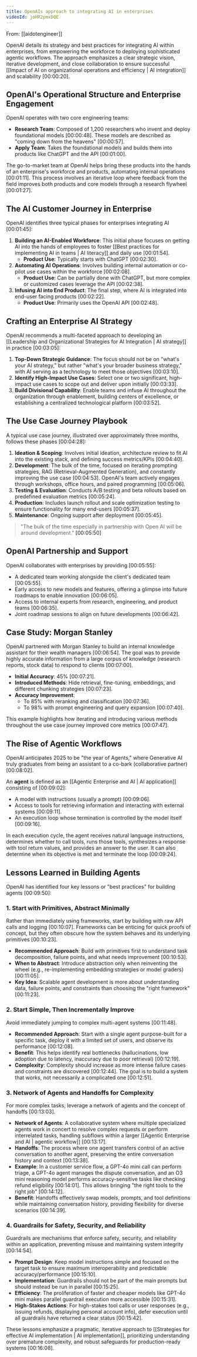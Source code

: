 ```yaml
---
title: OpenAIs approach to integrating AI in enterprises
videoId: joHR2pmxDQE
---
```


From: [[aidotengineer]] <br/> 

OpenAI details its strategy and best practices for integrating AI within enterprises, from empowering the workforce to deploying sophisticated agentic workflows. The approach emphasizes a clear strategic vision, iterative development, and close collaboration to ensure successful [[Impact of AI on organizational operations and efficiency | AI integration]] and scalability <a class="yt-timestamp" data-t="00:00:20">[00:00:20]</a>.

## OpenAI's Operational Structure and Enterprise Engagement

OpenAI operates with two core engineering teams:
*   **Research Team**: Composed of 1,200 researchers who invent and deploy foundational models <a class="yt-timestamp" data-t="00:00:48">[00:00:48]</a>. These models are described as "coming down from the heavens" <a class="yt-timestamp" data-t="00:00:57">[00:00:57]</a>.
*   **Apply Team**: Takes the foundational models and builds them into products like ChatGPT and the API <a class="yt-timestamp" data-t="00:01:00">[00:01:00]</a>.

The go-to-market team at OpenAI helps bring these products into the hands of an enterprise's workforce and products, automating internal operations <a class="yt-timestamp" data-t="00:01:11">[00:01:11]</a>. This process involves an iterative loop where feedback from the field improves both products and core models through a research flywheel <a class="yt-timestamp" data-t="00:01:27">[00:01:27]</a>.

## The AI Customer Journey in Enterprise

OpenAI identifies three typical phases for enterprises integrating AI <a class="yt-timestamp" data-t="00:01:45">[00:01:45]</a>:

1.  **Building an AI-Enabled Workforce**: This initial phase focuses on getting AI into the hands of employees to foster [[Best practices for implementing AI in teams | AI literacy]] and daily use <a class="yt-timestamp" data-t="00:01:54">[00:01:54]</a>.
    *   **Product Use**: Typically starts with ChatGPT <a class="yt-timestamp" data-t="00:02:30">[00:02:30]</a>.
2.  **Automating AI Operations**: Involves building internal automation or co-pilot use cases within the workforce <a class="yt-timestamp" data-t="00:02:08">[00:02:08]</a>.
    *   **Product Use**: Can be partially done with ChatGPT, but more complex or customized cases leverage the API <a class="yt-timestamp" data-t="00:02:38">[00:02:38]</a>.
3.  **Infusing AI into End Product**: The final step, where AI is integrated into end-user facing products <a class="yt-timestamp" data-t="00:02:22">[00:02:22]</a>.
    *   **Product Use**: Primarily uses the OpenAI API <a class="yt-timestamp" data-t="00:02:48">[00:02:48]</a>.

## Crafting an Enterprise AI Strategy

OpenAI recommends a multi-faceted approach to developing an [[Leadership and Organizational Strategies for AI Integration | AI strategy]] in practice <a class="yt-timestamp" data-t="00:03:05">[00:03:05]</a>:

1.  **Top-Down Strategic Guidance**: The focus should not be on "what's your AI strategy," but rather "what's your broader business strategy," with AI serving as a technology to meet those objectives <a class="yt-timestamp" data-t="00:03:10">[00:03:10]</a>.
2.  **Identify High-Impact Use Cases**: Select one or two significant, high-impact use cases to scope out and deliver upon initially <a class="yt-timestamp" data-t="00:03:33">[00:03:33]</a>.
3.  **Build Divisional Capability**: Enable teams and infuse AI throughout the organization through enablement, building centers of excellence, or establishing a centralized technological platform <a class="yt-timestamp" data-t="00:03:52">[00:03:52]</a>.

## The Use Case Journey Playbook

A typical use case journey, illustrated over approximately three months, follows these phases <a class="yt-timestamp" data-t="00:04:28">[00:04:28]</a>:

1.  **Ideation & Scoping**: Involves initial ideation, architecture review to fit AI into the existing stack, and defining success metrics/KPIs <a class="yt-timestamp" data-t="00:04:40">[00:04:40]</a>.
2.  **Development**: The bulk of the time, focused on iterating prompting strategies, RAG (Retrieval-Augmented Generation), and constantly improving the use case <a class="yt-timestamp" data-t="00:04:53">[00:04:53]</a>. OpenAI's team actively engages through workshops, office hours, and paired programming <a class="yt-timestamp" data-t="00:05:06">[00:05:06]</a>.
3.  **Testing & Evaluation**: Conducts A/B testing and beta rollouts based on predefined evaluation metrics <a class="yt-timestamp" data-t="00:05:24">[00:05:24]</a>.
4.  **Production**: Includes launch rollout and scale optimization testing to ensure functionality for many end-users <a class="yt-timestamp" data-t="00:05:37">[00:05:37]</a>.
5.  **Maintenance**: Ongoing support after deployment <a class="yt-timestamp" data-t="00:05:45">[00:05:45]</a>.

> "The bulk of the time especially in partnership with Open AI will be around development." <a class="yt-timestamp" data-t="00:05:50">[00:05:50]</a>

## OpenAI Partnership and Support

OpenAI collaborates with enterprises by providing <a class="yt-timestamp" data-t="00:05:55">[00:05:55]</a>:
*   A dedicated team working alongside the client's dedicated team <a class="yt-timestamp" data-t="00:05:55">[00:05:55]</a>.
*   Early access to new models and features, offering a glimpse into future roadmaps to enable innovation <a class="yt-timestamp" data-t="00:06:05">[00:06:05]</a>.
*   Access to internal experts from research, engineering, and product teams <a class="yt-timestamp" data-t="00:06:35">[00:06:35]</a>.
*   Joint roadmap sessions to align on future developments <a class="yt-timestamp" data-t="00:06:42">[00:06:42]</a>.

## Case Study: Morgan Stanley

OpenAI partnered with Morgan Stanley to build an internal knowledge assistant for their wealth managers <a class="yt-timestamp" data-t="00:06:54">[00:06:54]</a>. The goal was to provide highly accurate information from a large corpus of knowledge (research reports, stock data) to respond to clients <a class="yt-timestamp" data-t="00:07:00">[00:07:00]</a>.

*   **Initial Accuracy**: 45% <a class="yt-timestamp" data-t="00:07:21">[00:07:21]</a>.
*   **Introduced Methods**: Hide retrieval, fine-tuning, embeddings, and different chunking strategies <a class="yt-timestamp" data-t="00:07:23">[00:07:23]</a>.
*   **Accuracy Improvement**:
    *   To 85% with reranking and classification <a class="yt-timestamp" data-t="00:07:36">[00:07:36]</a>.
    *   To 98% with prompt engineering and query expansion <a class="yt-timestamp" data-t="00:07:40">[00:07:40]</a>.

This example highlights how iterating and introducing various methods throughout the use case journey improved core metrics <a class="yt-timestamp" data-t="00:07:47">[00:07:47]</a>.

## The Rise of Agentic Workflows

OpenAI anticipates 2025 to be "the year of Agents," where Generative AI truly graduates from being an assistant to a co-bark (collaborative partner) <a class="yt-timestamp" data-t="00:08:02">[00:08:02]</a>.

An **agent** is defined as an [[Agentic Enterprise and AI | AI application]] consisting of <a class="yt-timestamp" data-t="00:09:02">[00:09:02]</a>:
*   A model with instructions (usually a prompt) <a class="yt-timestamp" data-t="00:09:06">[00:09:06]</a>.
*   Access to tools for retrieving information and interacting with external systems <a class="yt-timestamp" data-t="00:09:11">[00:09:11]</a>.
*   An execution loop whose termination is controlled by the model itself <a class="yt-timestamp" data-t="00:09:16">[00:09:16]</a>.

In each execution cycle, the agent receives natural language instructions, determines whether to call tools, runs those tools, synthesizes a response with tool return values, and provides an answer to the user. It can also determine when its objective is met and terminate the loop <a class="yt-timestamp" data-t="00:09:24">[00:09:24]</a>.

## Lessons Learned in Building Agents

OpenAI has identified four key lessons or "best practices" for building agents <a class="yt-timestamp" data-t="00:09:50">[00:09:50]</a>:

### 1. Start with Primitives, Abstract Minimally

Rather than immediately using frameworks, start by building with raw API calls and logging <a class="yt-timestamp" data-t="00:10:07">[00:10:07]</a>. Frameworks can be enticing for quick proofs of concept, but they often obscure how the system behaves and its underlying primitives <a class="yt-timestamp" data-t="00:10:23">[00:10:23]</a>.

*   **Recommended Approach**: Build with primitives first to understand task decomposition, failure points, and what needs improvement <a class="yt-timestamp" data-t="00:10:53">[00:10:53]</a>.
*   **When to Abstract**: Introduce abstraction only when reinventing the wheel (e.g., re-implementing embedding strategies or model graders) <a class="yt-timestamp" data-t="00:11:05">[00:11:05]</a>.
*   **Key Idea**: Scalable agent development is more about understanding data, failure points, and constraints than choosing the "right framework" <a class="yt-timestamp" data-t="00:11:23">[00:11:23]</a>.

### 2. Start Simple, Then Incrementally Improve

Avoid immediately jumping to complex multi-agent systems <a class="yt-timestamp" data-t="00:11:48">[00:11:48]</a>.

*   **Recommended Approach**: Start with a single agent purpose-built for a specific task, deploy it with a limited set of users, and observe its performance <a class="yt-timestamp" data-t="00:12:08">[00:12:08]</a>.
*   **Benefit**: This helps identify real bottlenecks (hallucinations, low adoption due to latency, inaccuracy due to poor retrieval) <a class="yt-timestamp" data-t="00:12:19">[00:12:19]</a>.
*   **Complexity**: Complexity should increase as more intense failure cases and constraints are discovered <a class="yt-timestamp" data-t="00:12:44">[00:12:44]</a>. The goal is to build a system that works, not necessarily a complicated one <a class="yt-timestamp" data-t="00:12:51">[00:12:51]</a>.

### 3. Network of Agents and Handoffs for Complexity

For more complex tasks, leverage a network of agents and the concept of handoffs <a class="yt-timestamp" data-t="00:13:03">[00:13:03]</a>.

*   **Network of Agents**: A collaborative system where multiple specialized agents work in concert to resolve complex requests or perform interrelated tasks, handling subflows within a larger [[Agentic Enterprise and AI | agentic workflow]] <a class="yt-timestamp" data-t="00:13:17">[00:13:17]</a>.
*   **Handoffs**: The process where one agent transfers control of an active conversation to another agent, preserving the entire conversation history and context <a class="yt-timestamp" data-t="00:13:38">[00:13:38]</a>.
*   **Example**: In a customer service flow, a GPT-4o mini call can perform triage, a GPT-4o agent manages the dispute conversation, and an O3 mini reasoning model performs accuracy-sensitive tasks like checking refund eligibility <a class="yt-timestamp" data-t="00:14:01">[00:14:01]</a>. This allows bringing "the right tools to the right job" <a class="yt-timestamp" data-t="00:14:12">[00:14:12]</a>.
*   **Benefit**: Handoffs effectively swap models, prompts, and tool definitions while maintaining conversation history, providing flexibility for diverse scenarios <a class="yt-timestamp" data-t="00:14:39">[00:14:39]</a>.

### 4. Guardrails for Safety, Security, and Reliability

Guardrails are mechanisms that enforce safety, security, and reliability within an application, preventing misuse and maintaining system integrity <a class="yt-timestamp" data-t="00:14:54">[00:14:54]</a>.

*   **Prompt Design**: Keep model instructions simple and focused on the target task to ensure maximum interoperability and predictable accuracy/performance <a class="yt-timestamp" data-t="00:15:10">[00:15:10]</a>.
*   **Implementation**: Guardrails should not be part of the main prompts but should instead be run in parallel <a class="yt-timestamp" data-t="00:15:25">[00:15:25]</a>.
*   **Efficiency**: The proliferation of faster and cheaper models like GPT-4o mini makes parallel guardrail execution more accessible <a class="yt-timestamp" data-t="00:15:31">[00:15:31]</a>.
*   **High-Stakes Actions**: For high-stakes tool calls or user responses (e.g., issuing refunds, displaying personal account info), defer execution until all guardrails have returned a clear status <a class="yt-timestamp" data-t="00:15:42">[00:15:42]</a>.

These lessons emphasize a pragmatic, iterative approach to [[Strategies for effective AI implementation | AI implementation]], prioritizing understanding over premature complexity, and robust safeguards for production-ready systems <a class="yt-timestamp" data-t="00:16:08">[00:16:08]</a>.